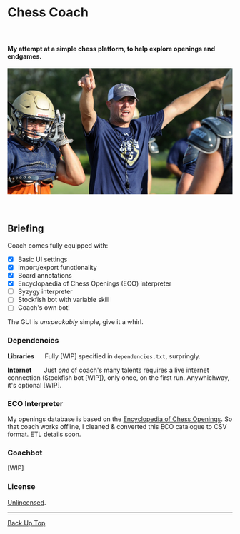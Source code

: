# Chess Coach

<br>

#### My attempt at a simple chess platform, to help explore openings and endgames.

<p align="center">
  <img src="media/coach_poster.png" width="600"/>
</p>

<br>



## Briefing

Coach comes fully equipped with:
- [x]  Basic UI settings
- [x]  Import/export functionality
- [x]  Board annotations
- [x]  Encyclopaedia of Chess Openings (ECO) interpreter
- [ ]  Syzygy interpreter
- [ ]  Stockfish bot with variable skill
- [ ]  Coach's own bot!

The GUI is *unspeakably* simple, give it a whirl.



### Dependencies

**Libraries**&nbsp;&nbsp;&nbsp;&nbsp;&nbsp; Fully [WIP] specified in `dependencies.txt`, surpringly.

**Internet**&nbsp;&nbsp;&nbsp;&nbsp;&nbsp;&nbsp;&nbsp;Just _one_ of coach's many talents requires a live internet connection (Stockfish bot [WIP]), only once, on the first run. Anywhichway, it's optional [WIP].



### ECO Interpreter

My openings database is based on the [Encyclopedia of Chess Openings](https://www.365chess.com/eco.php).
So that coach works offline, I cleaned & converted this ECO catalogue to CSV format. ETL details soon.



### Coachbot

[WIP]



### License

[Unlincensed](LICENSE).

---

[Back Up Top](#chess-coach)
